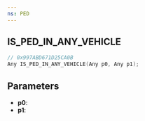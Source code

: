 ```yaml
---
ns: PED
---
```

## IS_PED_IN_ANY_VEHICLE

```c
// 0x997ABD671D25CA0B
Any IS_PED_IN_ANY_VEHICLE(Any p0, Any p1);
```

## Parameters
* **p0**:
* **p1**:

